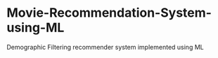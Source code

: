 # Movie-Recommendation-System-using-ML
Demographic Filtering recommender system implemented using ML

